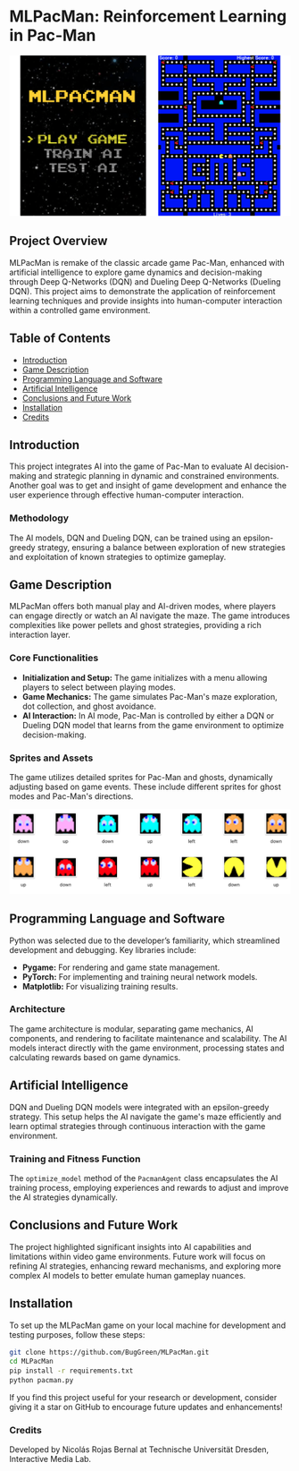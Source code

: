 # MLPacMan: Reinforcement Learning in Pac-Man

![alt text](images/GameDemo.png) 

## Project Overview
MLPacMan is remake of the classic arcade game Pac-Man, enhanced with artificial intelligence to explore game dynamics 
and decision-making through Deep Q-Networks (DQN) and Dueling Deep Q-Networks (Dueling DQN). This project aims to 
demonstrate the application of reinforcement learning techniques and provide insights into human-computer interaction 
within a controlled game environment.

## Table of Contents
- [Introduction](#introduction)
- [Game Description](#game-description)
- [Programming Language and Software](#programming-language-and-software)
- [Artificial Intelligence](#artificial-intelligence)
- [Conclusions and Future Work](#conclusions-and-future-work)
- [Installation](#installation)
- [Credits](#credits)

## Introduction
This project integrates AI into the game of Pac-Man to evaluate AI decision-making and strategic planning in dynamic and
constrained environments. Another goal was to get and insight of game development and enhance the user experience through
effective human-computer interaction.

### Methodology
The AI models, DQN and Dueling DQN, can be trained using an epsilon-greedy strategy, ensuring a balance between 
exploration of new strategies and exploitation of known strategies to optimize gameplay.

## Game Description
MLPacMan offers both manual play and AI-driven modes, where players can engage directly or watch an AI navigate the maze. 
The game introduces complexities like power pellets and ghost strategies, providing a rich interaction layer.

### Core Functionalities
- **Initialization and Setup:** The game initializes with a menu allowing players to select between playing modes.
- **Game Mechanics:** The game simulates Pac-Man's maze exploration, dot collection, and ghost avoidance.
- **AI Interaction:** In AI mode, Pac-Man is controlled by either a DQN or Dueling DQN model that learns from the game environment to optimize decision-making.

### Sprites and Assets
The game utilizes detailed sprites for Pac-Man and ghosts, dynamically adjusting based on game events. These include different sprites for ghost modes and Pac-Man's directions.

![alt text](images/Sprites.png)

## Programming Language and Software
Python was selected due to the developer’s familiarity, which streamlined development and debugging. Key libraries include:
- **Pygame:** For rendering and game state management.
- **PyTorch:** For implementing and training neural network models.
- **Matplotlib:** For visualizing training results.

### Architecture
The game architecture is modular, separating game mechanics, AI components, and rendering to facilitate maintenance and scalability. The AI models interact directly with the game environment, processing states and calculating rewards based on game dynamics.

## Artificial Intelligence
DQN and Dueling DQN models were integrated with an epsilon-greedy strategy. This setup helps the AI navigate the game's 
maze efficiently and learn optimal strategies through continuous interaction with the game environment.

### Training and Fitness Function
The `optimize_model` method of the `PacmanAgent` class encapsulates the AI training process, employing experiences and 
rewards to adjust and improve the AI strategies dynamically.

## Conclusions and Future Work
The project highlighted significant insights into AI capabilities and limitations within video game environments. Future work will focus on refining AI strategies, enhancing reward mechanisms, and exploring more complex AI models to better emulate human gameplay nuances.

## Installation
To set up the MLPacMan game on your local machine for development and testing purposes, follow these steps:

```bash
git clone https://github.com/BugGreen/MLPacMan.git
cd MLPacMan
pip install -r requirements.txt
python pacman.py
```
If you find this project useful for your research or development, consider giving it a star on GitHub to encourage 
future updates and enhancements!

### Credits
Developed by Nicolás Rojas Bernal at Technische Universität Dresden, Interactive Media Lab.
